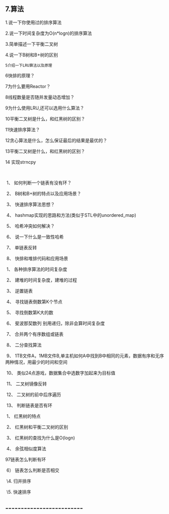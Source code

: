 ## 7.算法

1.说一下你使用过的排序算法





2.说一下时间复杂度为O(n*logn)的排序算法



3.简单描述一下平衡二叉树



4.说一下B树和B+树的区别



```
5介绍一下LRU算法以及原理
```



6快排的原理？



7为什么要用Reactor？



8线程数量是否随并发量动态增加？



9为什么使用LRU,还可以选用什么算法？



10平衡二叉树是什么，和红黑树的区别？



11快速排序算法？

12贪心算法是什么，怎么保证最后的结果是最优的？

13平衡二叉树是什么，和红黑树的区别？

14 实现strncpy

​            

​             1、      如何判断一个链表有没有环？

​             2、      B树和B+树的特点以及应用场景？

​             3、      快速排序算法思想？

​             4、      hashmap实现的思路和方法(类似于STL中的unordered_map)

​             5、      哈希冲突如何解决？

​             6、      说一下什么是一致性哈希

​             7、      单链表反转

​             8、      快排和堆排代码和应用场景

​             1、      各种排序算法的时间复杂度

​             2、      建堆的时间复杂度，建堆的过程

​             3、      逆置链表

​             4、      寻找链表倒数第K个节点

​             5、      寻找倒数第K大的数

​             6、      斐波那契数列  别用递归，除非会算时间复杂度

​             7、      合并两个有序数组或链表

​             8、      二分查找算法

​             9、      1TB文件A，1MB文件B,单主机如何A中找到B中相同的元素，数据有序和无序两种情况，用最少的时间和空间

​             10、      类似24点游戏，数据集合中选数字加起来为目标值

​             11、      二叉树镜像反转

​             12、      二叉树的前中后序遍历

​             13、      判断链表是否有环

​             1、      红黑树的特点

​             2、      红黑树和平衡二叉树的区别

​             3、      红黑树的查找为什么是O(logn)

​             4、      余弦相似度算法

 97链表怎么判断有环

​             6）      链表怎么判断是否相交

​             \4.      归并排序

​             \5.      快速排序



## -------------------------